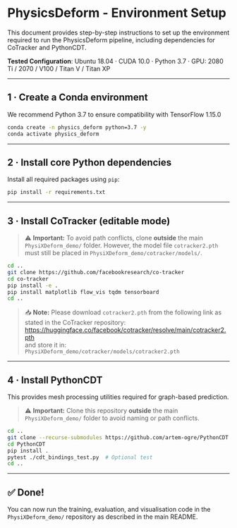 # PhysicsDeform - Environment Setup

This document provides step-by-step instructions to set up the environment required to run the PhysicsDeform pipeline, including dependencies for CoTracker and PythonCDT.

**Tested Configuration**: Ubuntu 18.04 · CUDA 10.0 · Python 3.7 · GPU: 2080 Ti / 2070 / V100 / Titan V / Titan XP

---

## 1 · Create a Conda environment

We recommend Python 3.7 to ensure compatibility with TensorFlow 1.15.0

```bash
conda create -n physics_deform python=3.7 -y
conda activate physics_deform
```

---

## 2 · Install core Python dependencies

Install all required packages using `pip`:

```bash
pip install -r requirements.txt
```

---

## 3 · Install CoTracker (editable mode)

> ⚠️ **Important:** To avoid path conflicts, clone **outside** the main `PhysiXDeform_demo/` folder. However, the model file `cotracker2.pth` must still be placed in `PhysiXDeform_demo/cotracker/models/`.

```bash
cd ..
git clone https://github.com/facebookresearch/co-tracker
cd co-tracker
pip install -e .
pip install matplotlib flow_vis tqdm tensorboard
cd ..
```

> 📥 **Note:** Please download `cotracker2.pth` from the following link as stated in the CoTracker repository:  
> https://huggingface.co/facebook/cotracker/resolve/main/cotracker2.pth  
> and store it in:  
> `PhysiXDeform_demo/cotracker/models/cotracker2.pth`

---

## 4 · Install PythonCDT

This provides mesh processing utilities required for graph-based prediction.

> ⚠️ **Important:** Clone this repository **outside** the main `PhysiXDeform_demo/` folder to avoid naming or path conflicts.

```bash
cd ..
git clone --recurse-submodules https://github.com/artem-ogre/PythonCDT.git
cd PythonCDT
pip install .
pytest ./cdt_bindings_test.py  # Optional test
cd ..
```

---

## ✅ Done!

You can now run the training, evaluation, and visualisation code in the `PhysiXDeform_demo/` repository as described in the main README.
